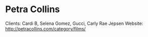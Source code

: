 # Petra Collins

Clients: Cardi B, Selena Gomez, Gucci, Carly Rae Jepsen
Website: http://petracollins.com/category/films/